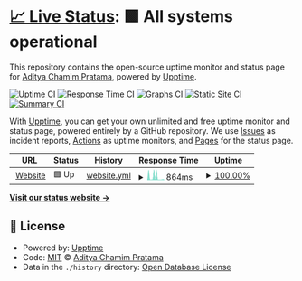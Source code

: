 # [📈 Live Status](https://Adityacprtm.github.io/uptime): <!--live status--> **🟩 All systems operational**

This repository contains the open-source uptime monitor and status page for [Aditya Chamim Pratama](adityacprtm.dev), powered by [Upptime](https://github.com/upptime/upptime).

[![Uptime CI](https://github.com/Adityacprtm/uptime/workflows/Uptime%20CI/badge.svg)](https://github.com/Adityacprtm/uptime/actions?query=workflow%3A%22Uptime+CI%22)
[![Response Time CI](https://github.com/Adityacprtm/uptime/workflows/Response%20Time%20CI/badge.svg)](https://github.com/Adityacprtm/uptime/actions?query=workflow%3A%22Response+Time+CI%22)
[![Graphs CI](https://github.com/Adityacprtm/uptime/workflows/Graphs%20CI/badge.svg)](https://github.com/Adityacprtm/uptime/actions?query=workflow%3A%22Graphs+CI%22)
[![Static Site CI](https://github.com/Adityacprtm/uptime/workflows/Static%20Site%20CI/badge.svg)](https://github.com/Adityacprtm/uptime/actions?query=workflow%3A%22Static+Site+CI%22)
[![Summary CI](https://github.com/Adityacprtm/uptime/workflows/Summary%20CI/badge.svg)](https://github.com/Adityacprtm/uptime/actions?query=workflow%3A%22Summary+CI%22)

With [Upptime](https://upptime.js.org), you can get your own unlimited and free uptime monitor and status page, powered entirely by a GitHub repository. We use [Issues](https://github.com/Adityacprtm/uptime/issues) as incident reports, [Actions](https://github.com/Adityacprtm/uptime/actions) as uptime monitors, and [Pages](https://Adityacprtm.github.io/uptime) for the status page.

<!--start: status pages-->
<!-- This summary is generated by Upptime (https://github.com/upptime/upptime) -->
<!-- Do not edit this manually, your changes will be overwritten -->
<!-- prettier-ignore -->
| URL | Status | History | Response Time | Uptime |
| --- | ------ | ------- | ------------- | ------ |
| <img alt="" src="https://adityacprtm.dev/img/icons/favicon-32x32.png" height="13"> [Website](https://adityacprtm.dev) | 🟩 Up | [website.yml](https://github.com/Adityacprtm/uptime/commits/HEAD/history/website.yml) | <details><summary><img alt="Response time graph" src="./graphs/website/response-time-week.png" height="20"> 864ms</summary><br><a href="https://uptime.adityacprtm.dev/history/website"><img alt="Response time 257" src="https://img.shields.io/endpoint?url=https%3A%2F%2Fraw.githubusercontent.com%2FAdityacprtm%2Fuptime%2FHEAD%2Fapi%2Fwebsite%2Fresponse-time.json"></a><br><a href="https://uptime.adityacprtm.dev/history/website"><img alt="24-hour response time 114" src="https://img.shields.io/endpoint?url=https%3A%2F%2Fraw.githubusercontent.com%2FAdityacprtm%2Fuptime%2FHEAD%2Fapi%2Fwebsite%2Fresponse-time-day.json"></a><br><a href="https://uptime.adityacprtm.dev/history/website"><img alt="7-day response time 864" src="https://img.shields.io/endpoint?url=https%3A%2F%2Fraw.githubusercontent.com%2FAdityacprtm%2Fuptime%2FHEAD%2Fapi%2Fwebsite%2Fresponse-time-week.json"></a><br><a href="https://uptime.adityacprtm.dev/history/website"><img alt="30-day response time 474" src="https://img.shields.io/endpoint?url=https%3A%2F%2Fraw.githubusercontent.com%2FAdityacprtm%2Fuptime%2FHEAD%2Fapi%2Fwebsite%2Fresponse-time-month.json"></a><br><a href="https://uptime.adityacprtm.dev/history/website"><img alt="1-year response time 276" src="https://img.shields.io/endpoint?url=https%3A%2F%2Fraw.githubusercontent.com%2FAdityacprtm%2Fuptime%2FHEAD%2Fapi%2Fwebsite%2Fresponse-time-year.json"></a></details> | <details><summary><a href="https://uptime.adityacprtm.dev/history/website">100.00%</a></summary><a href="https://uptime.adityacprtm.dev/history/website"><img alt="All-time uptime 99.91%" src="https://img.shields.io/endpoint?url=https%3A%2F%2Fraw.githubusercontent.com%2FAdityacprtm%2Fuptime%2FHEAD%2Fapi%2Fwebsite%2Fuptime.json"></a><br><a href="https://uptime.adityacprtm.dev/history/website"><img alt="24-hour uptime 100.00%" src="https://img.shields.io/endpoint?url=https%3A%2F%2Fraw.githubusercontent.com%2FAdityacprtm%2Fuptime%2FHEAD%2Fapi%2Fwebsite%2Fuptime-day.json"></a><br><a href="https://uptime.adityacprtm.dev/history/website"><img alt="7-day uptime 100.00%" src="https://img.shields.io/endpoint?url=https%3A%2F%2Fraw.githubusercontent.com%2FAdityacprtm%2Fuptime%2FHEAD%2Fapi%2Fwebsite%2Fuptime-week.json"></a><br><a href="https://uptime.adityacprtm.dev/history/website"><img alt="30-day uptime 99.94%" src="https://img.shields.io/endpoint?url=https%3A%2F%2Fraw.githubusercontent.com%2FAdityacprtm%2Fuptime%2FHEAD%2Fapi%2Fwebsite%2Fuptime-month.json"></a><br><a href="https://uptime.adityacprtm.dev/history/website"><img alt="1-year uptime 99.90%" src="https://img.shields.io/endpoint?url=https%3A%2F%2Fraw.githubusercontent.com%2FAdityacprtm%2Fuptime%2FHEAD%2Fapi%2Fwebsite%2Fuptime-year.json"></a></details>

<!--end: status pages-->

[**Visit our status website →**](https://Adityacprtm.github.io/uptime)

## 📄 License

- Powered by: [Upptime](https://github.com/upptime/upptime)
- Code: [MIT](./LICENSE) © [Aditya Chamim Pratama](adityacprtm.dev)
- Data in the `./history` directory: [Open Database License](https://opendatacommons.org/licenses/odbl/1-0/)
